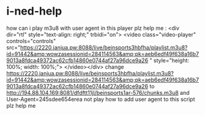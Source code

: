 # i-ned-help
how can i play m3u8 with user agent in this player plz help me : &lt;div dir="rtl" style="text-align: right;" trbidi="on"> &lt;video class="video-player" controls="controls" src="https://2220.janjua.pw:8088/live/beinsports3hbfha/playlist.m3u8?id=91442&amp;wowzasessionid=284114563&amp;pk=aeb6edf49f638a16b79013a8fdca49372ac62cfb14860e0744af27a96dce9a26 " style="height: 100%; width: 100%;"> &lt;/video>&lt;/div> change https://2220.janjua.pw:8088/live/beinsports3hbfha/playlist.m3u8?id=91442&amp;wowzasessionid=284114563&amp;pk=aeb6edf49f638a16b79013a8fdca49372ac62cfb14860e0744af27a96dce9a26 to  http://194.88.104.169:8081/dfdftt11jl/beinsports1ar-576/chunks.m3u8 and User-Agent=245sdee654erea not play how to add user agent to this script plz help me

